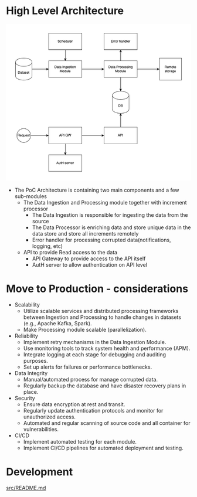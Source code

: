 
# High Level Architecture
![azl-hmw-hld.drawio.png](docs/azl-hmw-hld.drawio.png)
* The PoC Architecture is containing two main components and a few sub-modules
  * The Data Ingestion and Processing module together with increment processor
    * The Data Ingestion is responsible for ingesting the data from the source
    * The Data Processor is enriching data and store unique data in the data store and store all increments remotely
    * Error handler for processing corrupted data(notifications, logging, etc)
  * API to provide Read access to the data
    * API Gateway to provide access to the API itself
    * AutH server to allow authentication on API level

# Move to Production - considerations
* Scalability
  * Utilize scalable services and distributed processing frameworks between Ingestion and Processing to handle changes in datasets (e.g., Apache Kafka, Spark).
  * Make Processing module scalable (parallelization).
* Reliability 
  * Implement retry mechanisms in the Data Ingestion Module.
  * Use monitoring tools to track system health and performance (APM).
  * Integrate logging at each stage for debugging and auditing purposes.
  * Set up alerts for failures or performance bottlenecks.
* Data Integrity
  * Manual/automated process for manage corrupted data.
  * Regularly backup the database and have disaster recovery plans in place.
* Security
  * Ensure data encryption at rest and transit.
  * Regularly update authentication protocols and monitor for unauthorized access.
  * Automated and regular scanning of source code and all container for vulnerabilities.
* CI/CD
  * Implement automated testing for each module.
  * Implement CI/CD pipelines for automated deployment and testing.

# Development
[src/README.md](src/README.md)